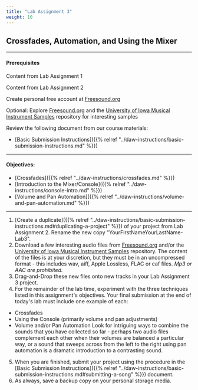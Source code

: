 ```yaml
---
title: "Lab Assignment 3"
weight: 10
---
```


<!-- # Lab Assignment 3 -->

## Crossfades, Automation, and Using the Mixer

---

#### Prerequisites

Content from Lab Assignment 1

Content from Lab Assignment 2

Create personal free account at [Freesound.org](https://freesound.org)

Optional: Explore [Freesound.org](https://freesound.org) and the [University of Iowa Musical Instrument Samples](http://theremin.music.uiowa.edu/MIS.html) repository for interesting samples

Review the following document from our course materials:

* [Basic Submission Instructions]({{% relref "../daw-instructions/basic-submission-instructions.md" %}})

---

#### Objectives:

* [Crossfades]({{% relref "../daw-instructions/crossfades.md" %}})
* [Introduction to the Mixer/Console]({{% relref "../daw-instructions/console-intro.md" %}})
* [Volume and Pan Automation]({{% relref "../daw-instructions/volume-and-pan-automation.md" %}})

---

1.  [Create a duplicate]({{% relref "../daw-instructions/basic-submission-instructions.md#duplicating-a-project" %}}) of your project from Lab Assignment 2. Rename the new copy "YourFirstNameYourLastName-Lab3".
2.  Download a few interesting audio files from [Freesound.org](https://freesound.org) and/or the [University of Iowa Musical Instrument Samples](http://theremin.music.uiowa.edu/MIS.html) repository. The content of the files is at your discretion, but they must be in an uncompressed format - this includes wav, aiff, Apple Lossless, FLAC or caf files. _Mp3 or AAC are prohibited._
3.  Drag-and-Drop these new files onto new tracks in your Lab Assignment 3 project.
4.  For the remainder of the lab time, experiment with the three techniques listed in this assignment's objectives. Your final submission at the end of today's lab must include one example of each:

* Crossfades
* Using the Console (primarily volume and pan adjustments)
* Volume and/or Pan Automation
  Look for intriguing ways to combine the sounds that you have collected so far - perhaps two audio files complement each other when their volumes are balanced a particular way, or a sound that sweeps across from the left to the right using pan automation is a dramatic introduction to a contrasting sound.

5.  When you are finished, submit your project using the procedure in the [Basic Submission Instructions]({{% relref "../daw-instructions/basic-submission-instructions.md#submitting-a-song" %}}) document.
6.  As always, save a backup copy on your personal storage media.
